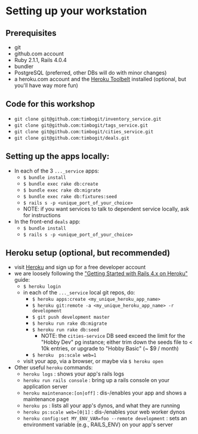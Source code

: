 # Setting up your workstation

## Prerequisites
* git
* github.com account
* Ruby 2.1.1, Rails 4.0.4
* bundler
* PostgreSQL (preferred, other DBs will do with minor changes)
* a heroku.com account and the [Heroku Toolbelt](https://toolbelt.heroku.com) installed (optional, but you'll have way more fun)

## Code for this workshop
* `git clone git@github.com:timbogit/inventory_service.git`
* `git clone git@github.com:timbogit/tags_service.git`
* `git clone git@github.com:timbogit/cities_service.git`
* `git clone git@github.com:timbogit/deals.git`

## Setting up the apps locally:
* In each of the 3 `..._service` apps:
	* `$ bundle install`
	* `$ bundle exec rake db:create`
	* `$ bundle exec rake db:migrate`
	* `$ bundle exec rake db:fixtures:seed`
	* `$ rails s -p <unique_port_of_your_choice>`
	* NOTE: if you want services to talk to dependent service locally, ask for instructions
* In the front-end `deals` app:
	* `$ bundle install`
	* `$ rails s -p <unique_port_of_your_choice>`


## Heroku setup (optional, but recommended)
* visit [Heroku](https://www.heroku.com/home) and sign up for a free developer account
* we are loosely following the ["Getting Started with Rails 4.x on Heroku"](https://devcenter.heroku.com/articles/getting-started-with-rails4) guide:
	* `$ heroku login`
	* in each of the `..._service` local git repos, do:
		* `$ heroku apps:create <my_unique_heroku_app_name>` 
		* `$ heroku git:remote -a <my_unique_heroku_app_name> -r development`
		* `$ git push development master`
		* `$ heroku run rake db:migrate`
		* `$ heroku run rake db:seed`
			* NOTE: the `cities-service` DB seed exceed the limit for the "Hobby Dev" pg instance; either trim down the seeds file to < 10k entries, or upgrade to "Hobby Basic" (~ $9 / month)
		* `$ heroku  ps:scale web=1`
	* visit your app, via a browser, or maybe via `$ heroku open`
* Other useful `heroku` commands:
	* `heroku logs` : shows your app's rails logs
	* `heroku run rails console` : bring up a rails console on your application server
	* `heroku maintenance:[on|off]` : dis-/enables your app and shows a maintenance page
	* `heroku ps` : lists all your app's dynos, and what they are running
	* `heroku ps:scale web=[0|1]` : dis-/enables your web worker dynos
	* `heroku config:set MY_ENV_VAR=foo --remote development` : sets an environment variable (e.g., RAILS_ENV) on your app's server
	




